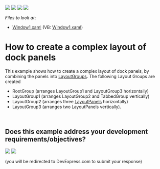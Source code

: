 <!-- default badges list -->
![](https://img.shields.io/endpoint?url=https://codecentral.devexpress.com/api/v1/VersionRange/128643102/10.1.4%2B)
[![](https://img.shields.io/badge/Open_in_DevExpress_Support_Center-FF7200?style=flat-square&logo=DevExpress&logoColor=white)](https://supportcenter.devexpress.com/ticket/details/E1663)
[![](https://img.shields.io/badge/📖_How_to_use_DevExpress_Examples-e9f6fc?style=flat-square)](https://docs.devexpress.com/GeneralInformation/403183)
[![](https://img.shields.io/badge/💬_Leave_Feedback-feecdd?style=flat-square)](#does-this-example-address-your-development-requirementsobjectives)
<!-- default badges end -->
<!-- default file list -->
*Files to look at*:

* [Window1.xaml](./CS/CreateLayoutGroups/Window1.xaml) (VB: [Window1.xaml](./VB/CreateLayoutGroups/Window1.xaml))
<!-- default file list end -->
# How to create a complex layout of dock panels


<p>This example shows how to create a complex layout of dock panels, by combining the panels into <a href="https://documentation.devexpress.com/#WPF/CustomDocument6824">LayoutGroups</a>. The following Layout Groups are created

* RootGroup (arranges LayoutGroup1 and LayoutGroup3 horizontally)
* LayoutGroup1 (arranges LayoutGroup2 and TabbedGroup vertically) 
* LayoutGroup2 (arranges three <a href="https://documentation.devexpress.com/#WPF/CustomDocument6823">LayoutPanels</a> horizontally)
* LayoutGroup3 (arranges two LayoutPanels vertically).</p>

<br/>


<!-- feedback -->
## Does this example address your development requirements/objectives?

[<img src="https://www.devexpress.com/support/examples/i/yes-button.svg"/>](https://www.devexpress.com/support/examples/survey.xml?utm_source=github&utm_campaign=wpf-docklayoutmanager-create-a-complex-dock-ui&~~~was_helpful=yes) [<img src="https://www.devexpress.com/support/examples/i/no-button.svg"/>](https://www.devexpress.com/support/examples/survey.xml?utm_source=github&utm_campaign=wpf-docklayoutmanager-create-a-complex-dock-ui&~~~was_helpful=no)

(you will be redirected to DevExpress.com to submit your response)
<!-- feedback end -->
